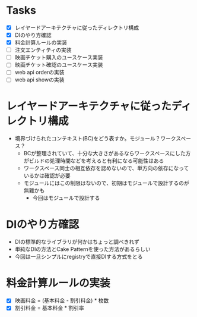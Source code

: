 # Tasks
- [x] レイヤードアーキテクチャに従ったディレクトリ構成
- [x] DIのやり方確認
- [x] 料金計算ルールの実装
- [ ] 注文エンティティの実装
- [ ] 映画チケット購入のユースケース実装
- [ ] 映画チケット確認のユースケース実装
- [ ] web api orderの実装
- [ ] web api showの実装

# レイヤードアーキテクチャに従ったディレクトリ構成
- 境界づけられたコンテキスト(BC)をどう表すか。モジュール？ワークスペース？
  - BCが整理されていて、十分な大きさがあるならワークスペースにした方がビルドの処理時間などを考えると有利になる可能性はある
  - ワークスペース同士の相互依存を認めないので、単方向の依存になっているかは確認が必要
  - モジュールにはこの制限はないので、初期はモジュールで設計するのが無難かも
    - 今回はモジュールで設計する

# DIのやり方確認 
- DIの標準的なライブラリが何かはちょっと調べきれず
- 単純なDIの方法とCake Patternを使った方法があるらしい
- 今回は一旦シンプルにregistryで直接DIする方式をとる

# 料金計算ルールの実装
- [x] 映画料金 = (基本料金 - 割引料金) * 枚数  
- [x] 割引料金 = 基本料金 * 割引率
